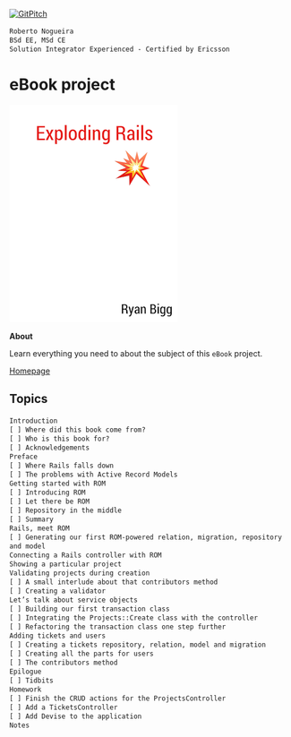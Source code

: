 [![GitPitch](https://gitpitch.com/assets/badge.svg)](https://gitpitch.com/enogrob/ebook-project/master)
```
Roberto Nogueira  
BSd EE, MSd CE
Solution Integrator Experienced - Certified by Ericsson
```
# eBook project

![ebook image](assets/ebook.png)

**About**

Learn everything you need to about the subject of this `eBook` project.

[Homepage](https://ebook.com)

## Topics
```
Introduction
[ ] Where did this book come from?
[ ] Who is this book for?
[ ] Acknowledgements
Preface
[ ] Where Rails falls down
[ ] The problems with Active Record Models
Getting started with ROM
[ ] Introducing ROM
[ ] Let there be ROM
[ ] Repository in the middle
[ ] Summary
Rails, meet ROM
[ ] Generating our first ROM-powered relation, migration, repository and model
Connecting a Rails controller with ROM
Showing a particular project
Validating projects during creation
[ ] A small interlude about that contributors method
[ ] Creating a validator
Let’s talk about service objects
[ ] Building our first transaction class
[ ] Integrating the Projects::Create class with the controller
[ ] Refactoring the transaction class one step further
Adding tickets and users
[ ] Creating a tickets repository, relation, model and migration
[ ] Creating all the parts for users
[ ] The contributors method
Epilogue
[ ] Tidbits
Homework
[ ] Finish the CRUD actions for the ProjectsController
[ ] Add a TicketsController
[ ] Add Devise to the application
Notes
```
